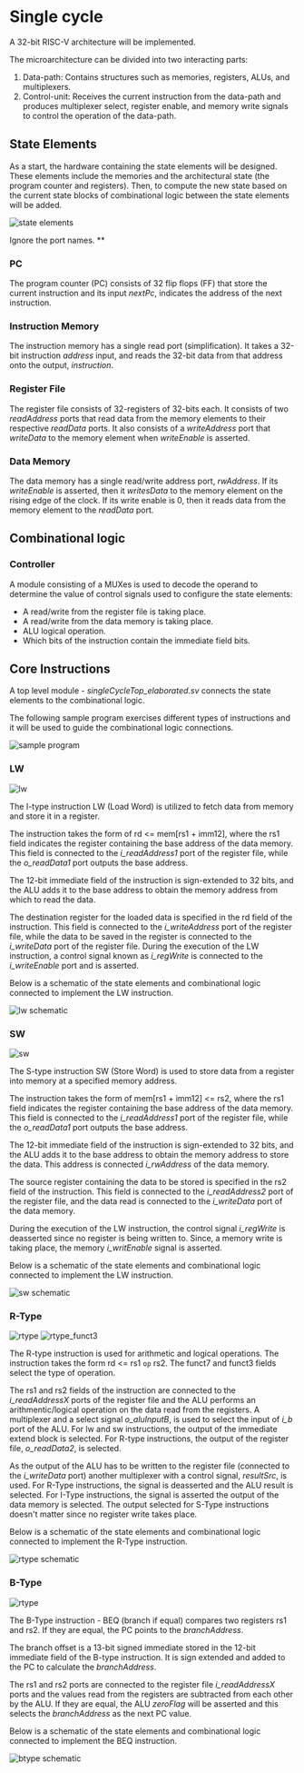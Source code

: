 # Single cycle

A 32-bit RISC-V architecture will be implemented.

The microarchitecture can be divided into two interacting parts:
  1. Data-path: Contains structures such as memories, registers, ALUs, and
     multiplexers.
  2. Control-unit: Receives the current instruction from the data-path and produces
     multiplexer select, register enable, and memory write signals to control the
     operation of the data-path.

## State Elements

As a start, the hardware containing the state elements will be designed. These
elements include the memories and the architectural state (the program counter
and registers). Then, to compute the new state based on the current state blocks
of combinational logic between the state elements will be added.

![state elements](/single-cycle/pics/stateElements.png)

Ignore the port names. **

### PC

The program counter (PC) consists of 32 flip flops (FF) that store the current
instruction and its input *nextPc*, indicates the address of the next instruction.

### Instruction Memory

The instruction memory has a single read port (simplification). It takes a 32-bit
instruction *address* input, and reads the 32-bit data from that address onto the
output, *instruction*.

### Register File

The register file consists of 32-registers of 32-bits each. It consists of two
*readAddress* ports that read data from the memory elements to their respective
*readData* ports. It also consists of a *writeAddress* port that *writeData* to
the memory element when *writeEnable* is asserted.

### Data Memory

The data memory has a single read/write address port, *rwAddress*. If its
*writeEnable* is asserted, then it *writesData* to the memory element on the
rising edge of the clock. If its write enable is 0, then it reads data from the
memory element to the *readData* port.

## Combinational logic

### Controller

A module consisting of a MUXes is used to decode the operand to determine the value
of control signals used to configure the state elements:
- A read/write from the register file is taking place.
- A read/write from the data memory is taking place.
- ALU logical operation.
- Which bits of the instruction contain the immediate field bits.

## Core Instructions

A top level module - *singleCycleTop_elaborated.sv* connects the state elements
to the combinational logic.

The following sample program exercises different types of instructions and it
will be used to guide the combinational logic connections.

![sample program](pics/sample_program.png)

### LW

![lw](pics/lw.png)

The I-type instruction LW (Load Word) is utilized to fetch data from memory
and store it in a register.

The instruction takes the form of rd <= mem[rs1 + imm12], where the rs1 field
indicates the register containing the base address of the data memory. This
field is connected to the *i_readAddress1* port of the register file, while the
*o_readData1* port outputs the base address.

The 12-bit immediate field of the instruction is sign-extended to 32 bits, and
the ALU adds it to the base address to obtain the memory address from which to
read the data.

The destination register for the loaded data is specified in the rd field of
the instruction. This field is connected to the *i_writeAddress* port of the
register file, while the data to be saved in the register is connected to the
*i_writeData* port of the register file. During the execution of the LW instruction,
a control signal known as *i_regWrite* is connected to the *i_writeEnable* port and
is asserted.

Below is a schematic of the state elements and combinational logic connected to
implement the LW instruction.

![lw schematic](pics/lw_sampleProgram_full.png)

### SW

![sw](pics/sw.png)

The S-type instruction SW (Store Word) is used to store data from a register into
memory at a specified memory address.

The instruction takes the form of mem[rs1 + imm12] <= rs2, where the rs1 field
indicates the register containing the base address of the data memory. This
field is connected to the *i_readAddress1* port of the register file, while the
*o_readData1* port outputs the base address.

The 12-bit immediate field of the instruction is sign-extended to 32 bits, and
the ALU adds it to the base address to obtain the memory address to store the data.
This address is connected *i_rwAddress* of the data memory.

The source register containing the data to be stored is specified in the rs2 field
of the instruction. This field is connected to the *i_readAddress2* port of the
register file, and the data read is connected to the *i_writeData* port of the
data memory.

During the execution of the LW instruction, the control signal *i_regWrite* is
deasserted since no register is being written to. Since, a memory write is taking
place, the memory *i_writEnable* signal is asserted.

Below is a schematic of the state elements and combinational logic connected to
implement the LW instruction.

![sw schematic](pics/sw_sampleProgram_full.png)

### R-Type

![rtype](pics/rtype.png)
![rtype_funct3](pics/rtype_funct3_decode.png)

The R-type instruction is used for arithmetic and logical operations. The
instruction takes the form rd <= rs1 `op` rs2. The funct7 and funct3 fields select
the type of operation.

The rs1 and rs2 fields of the instruction are connected to the *i_readAddressX*
ports of the register file and the ALU performs an arithmentic/logical operation
on the data read from the registers. A multiplexer and a select signal *o_aluInputB*,
is used to select the input of *i_b* port of the ALU. For lw and sw instructions,
the output of the immediate extend block is selected. For R-type instructions,
the output of the register file, *o_readData2*, is selected.

As the output of the ALU has to be written to the register file (connected to the
*i_writeData* port) another multiplexer with a control signal, *resultSrc*, is
used. For R-Type instructions, the signal is deasserted and the ALU result is
selected. For I-Type instructions, the signal is asserted the output of the data
memory is selected. The output selected for S-Type instructions doesn't matter
since no register write takes place.

Below is a schematic of the state elements and combinational logic connected to
implement the R-Type instruction.

![rtype schematic](pics/rtype_sampleProgram_full.png)

### B-Type

![rtype](pics/btype.png)

The B-Type instruction - BEQ (branch if equal) compares two registers rs1 and rs2.
If they are equal, the PC points to the *branchAddress*.

The branch offset is a 13-bit signed immediate stored in the 12-bit immediate
field of the B-type instruction. It is sign extended and added to the PC to
calculate the *branchAddress*.

The rs1 and rs2 ports are connected to the register file *i_readAddressX* ports
and the values read from the registers are subtracted from each other by the ALU.
If they are equal, the ALU *zeroFlag* will be asserted and this selects the
*branchAddress* as the next PC value.

Below is a schematic of the state elements and combinational logic connected to
implement the BEQ instruction.

![btype schematic](pics/btype_sampleProgram_full.png)

